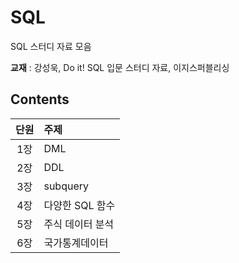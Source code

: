 # SQL 
SQL 스터디 자료 모음

**교재** : 강성욱, Do it! SQL 입문 스터디 자료, 이지스퍼블리싱

## Contents
|단원|주제|
|:---:|:---|
|1장|DML|
|2장|DDL|
|3장|subquery|
|4장|다양한 SQL 함수|
|5장|주식 데이터 분석|
|6장|국가통계데이터|



